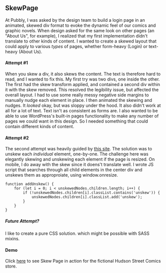 ## SkewPage
At Pubbly, I was asked by the design team to build a login page in an animated, skewed div format to evoke the dynamic feel of our comics and graphic novels. When design asked for the same look on other pages (an "About Us", for example), I realized that my first implementation didn't translate to other kinds of content. I wanted to create a skewed layout that could apply to various _types_ of pages, whether form-heavy (Login) or text-heavy (About Us).

#### Attempt #1
When you skew a div, it also skews the content. The text is therefore hard to read, and I wanted to fix this. My first try was two divs, one inside the other. The first had the skew transform applied, and contained a second div within it with the skew removed. This resolved the legibility issue, but affected the overall layout. I had to use some really messy negative side margins to manually nudge each element in place. I then animated the skewing and nudges. 
It _looked_ okay, but was sloppy under the hood. It also didn't work at all for a lot of text. Text isn't as consistent as forms are. I also wanted to be able to use WordPress's built-in pages functionality to make any number of pages we could want in this design. So I needed something that could contain different kinds of content.

#### Attempt #2
The second attempt was heavily guided by [this site](https://www.viget.com/articles/skewed-hit-boxes-with-css-transforms/). The solution was to unskew each _individual_ element, one-by-one. 
The challenge here was elegantly skewing and unskewing each element if the page is resized. On mobile, I do away with the skew since it doens't translate well. I wrote JS script that searches through all child elements in the center div and unskews them as approproiate, using window.onresize. 

```
function addUnskew() {
    for (let i = 0; i < unskewedNodes.children.length; i++) {
        if (!unskewedNodes.children[i].classList.contains('unskew')) {
            unskewedNodes.children[i].classList.add('unskew');
        }
    }
}
 ```

##### Future Attempt?
I like to create a pure CSS solution. which might be possible with SASS mixins. 

#### Demo
Click [here](https://wallispubbly.github.io/SkewPage/) to see Skew Page in action for the fictional Hudson Street Comics store. 

